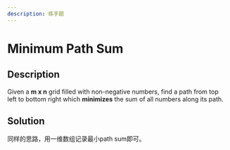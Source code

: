 ```yaml
---
description: 练手题
---
```


# Minimum Path Sum

## Description

Given a **m x n** grid filled with non-negative numbers, find a path from top left to bottom right which **minimizes** the sum of all numbers along its path.

## Solution

同样的思路，用一维数组记录最小path sum即可。





